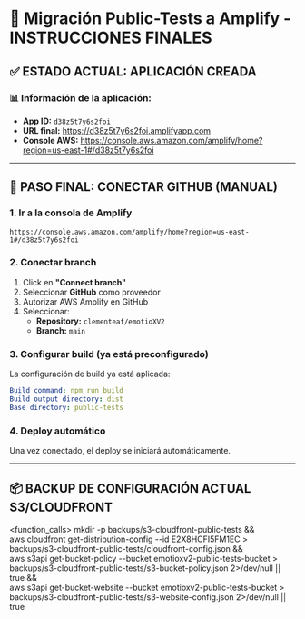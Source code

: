 # 🚀 Migración Public-Tests a Amplify - INSTRUCCIONES FINALES

## ✅ **ESTADO ACTUAL: APLICACIÓN CREADA**

### **📊 Información de la aplicación:**
- **App ID:** `d38z5t7y6s2foi`
- **URL final:** https://d38z5t7y6s2foi.amplifyapp.com
- **Console AWS:** https://console.aws.amazon.com/amplify/home?region=us-east-1#/d38z5t7y6s2foi

---

## 🔧 **PASO FINAL: CONECTAR GITHUB (MANUAL)**

### **1. Ir a la consola de Amplify**
```
https://console.aws.amazon.com/amplify/home?region=us-east-1#/d38z5t7y6s2foi
```

### **2. Conectar branch**
1. Click en **"Connect branch"**
2. Seleccionar **GitHub** como proveedor
3. Autorizar AWS Amplify en GitHub
4. Seleccionar:
   - **Repository:** `clementeaf/emotioXV2`
   - **Branch:** `main`

### **3. Configurar build (ya está preconfigurado)**
La configuración de build ya está aplicada:
```yaml
Build command: npm run build
Build output directory: dist
Base directory: public-tests
```

### **4. Deploy automático**
Una vez conectado, el deploy se iniciará automáticamente.

---

## 📦 **BACKUP DE CONFIGURACIÓN ACTUAL S3/CLOUDFRONT**

<function_calls>
<invoke name="run_command">
<parameter name="command">mkdir -p backups/s3-cloudfront-public-tests && \
aws cloudfront get-distribution-config --id E2X8HCFI5FM1EC > backups/s3-cloudfront-public-tests/cloudfront-config.json && \
aws s3api get-bucket-policy --bucket emotioxv2-public-tests-bucket > backups/s3-cloudfront-public-tests/s3-bucket-policy.json 2>/dev/null || true && \
aws s3api get-bucket-website --bucket emotioxv2-public-tests-bucket > backups/s3-cloudfront-public-tests/s3-website-config.json 2>/dev/null || true
